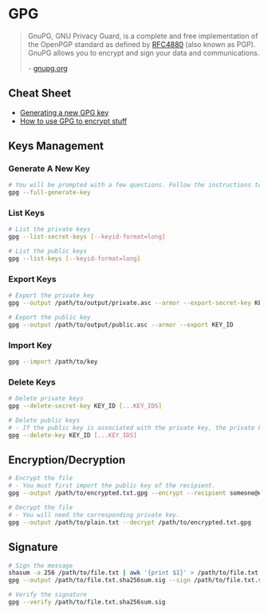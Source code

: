 # GPG

> GnuPG, GNU Privacy Guard, is a complete and free implementation of the OpenPGP standard as defined by [RFC4880](https://www.ietf.org/rfc/rfc4880.txt) (also known as PGP). GnuPG allows you to encrypt and sign your data and communications.
>
> \- [gnupg.org](https://gnupg.org/)

## Cheat Sheet

- [Generating a new GPG key](https://docs.github.com/en/authentication/managing-commit-signature-verification/generating-a-new-gpg-key)
- [How to use GPG to encrypt stuff](https://yanhan.github.io/posts/2017-09-27-how-to-use-gpg-to-encrypt-stuff/)

## Keys Management

### Generate A New Key

```sh
# You will be prompted with a few questions. Follow the instructions to generate the key.
gpg --full-generate-key
```

### List Keys

```sh
# List the private keys
gpg --list-secret-keys [--keyid-format=long]

# List the public keys
gpg --list-keys [--keyid-format=long]
```

### Export Keys

```sh
# Export the private key
gpg --output /path/to/output/private.asc --armor --export-secret-key KEY_ID

# Export the public key
gpg --output /path/to/output/public.asc --armor --export KEY_ID
```

### Import Key

```sh
gpg --import /path/to/key
```

### Delete Keys

```sh
# Delete private keys
gpg --delete-secret-key KEY_ID [...KEY_IDS]

# Delete public keys
# - If the public key is associated with the private key, the private key has to be deleted first.
gpg --delete-key KEY_ID [...KEY_IDS]
```

## Encryption/Decryption

```sh
# Encrypt the file
# - You must first import the public key of the recipient.
gpg --output /path/to/encrypted.txt.gpg --encrypt --recipient someone@example.com /path/to/plain.txt

# Decrypt the file
# - You will need the corresponding private key.
gpg --output /path/to/plain.txt --decrypt /path/to/encrypted.txt.gpg
```

## Signature

```sh
# Sign the message
shasum -a 256 /path/to/file.txt | awk '{print $1}' > /path/to/file.txt.sha256sum
gpg --output /path/to/file.txt.sha256sum.sig --sign /path/to/file.txt.sha256sum

# Verify the signature
gpg --verify /path/to/file.txt.sha256sum.sig
```
